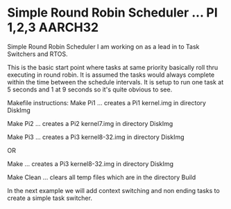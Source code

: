 
# Simple Round Robin Scheduler ... PI 1,2,3 AARCH32
Simple Round Robin Scheduler I am working on as a lead in to Task Switchers and RTOS. 
>
This is the basic start point where tasks at same priority basically roll thru executing in round robin. It is assumed the tasks would always complete within the time between the schedule intervals. It is setup to run one task at 5 seconds and 1 at 9 seconds so it's quite obvious to see.
>
Makefile instructions:
Make Pi1   ... creates a Pi1 kernel.img in directory DiskImg 
>
Make Pi2   ... creates a Pi2 kernel7.img in directory DiskImg
>
Make Pi3   ... creates a Pi3 kernel8-32.img in directory DiskImg
>
OR
>
Make       ... creates a Pi3 kernel8-32.img in directory DiskImg
>
Make Clean ... clears all temp files which are in the directory Build
>
In the next example we will add context switching and non ending tasks to create a simple task switcher.
